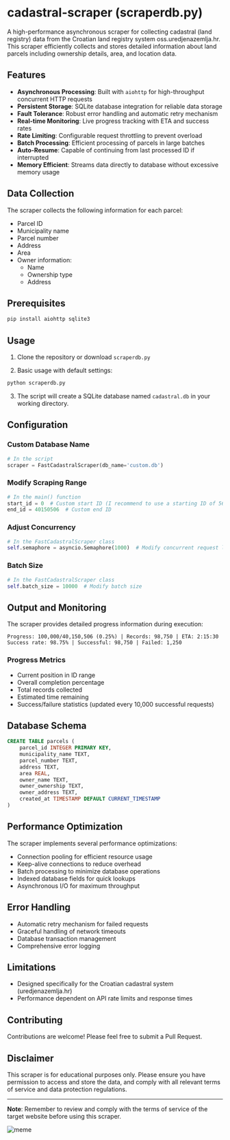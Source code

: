 # cadastral-scraper (scraperdb.py)

A high-performance asynchronous scraper for collecting cadastral (land registry) data from the Croatian land registry system oss.uredjenazemlja.hr. This scraper efficiently collects and stores detailed information about land parcels including ownership details, area, and location data.

## Features

- **Asynchronous Processing**: Built with `aiohttp` for high-throughput concurrent HTTP requests
- **Persistent Storage**: SQLite database integration for reliable data storage
- **Fault Tolerance**: Robust error handling and automatic retry mechanism
- **Real-time Monitoring**: Live progress tracking with ETA and success rates
- **Rate Limiting**: Configurable request throttling to prevent overload
- **Batch Processing**: Efficient processing of parcels in large batches
- **Auto-Resume**: Capable of continuing from last processed ID if interrupted
- **Memory Efficient**: Streams data directly to database without excessive memory usage

## Data Collection

The scraper collects the following information for each parcel:

- Parcel ID
- Municipality name
- Parcel number
- Address
- Area
- Owner information:
  - Name
  - Ownership type
  - Address

## Prerequisites

```bash
pip install aiohttp sqlite3
```

## Usage

1. Clone the repository or download `scraperdb.py`

2. Basic usage with default settings:
```bash
python scraperdb.py
```

3. The script will create a SQLite database named `cadastral.db` in your working directory.

## Configuration

### Custom Database Name

```python
# In the script
scraper = FastCadastralScraper(db_name='custom.db')
```

### Modify Scraping Range

```python
# In the main() function
start_id = 0  # Custom start ID (I recommend to use a starting ID of 5625555.)
end_id = 40150506  # Custom end ID
```

### Adjust Concurrency

```python
# In the FastCadastralScraper class
self.semaphore = asyncio.Semaphore(1000)  # Modify concurrent request limit
```

### Batch Size

```python
# In the FastCadastralScraper class
self.batch_size = 10000  # Modify batch size
```

## Output and Monitoring

The scraper provides detailed progress information during execution:

```
Progress: 100,000/40,150,506 (0.25%) | Records: 98,750 | ETA: 2:15:30
Success rate: 98.75% | Successful: 98,750 | Failed: 1,250
```

### Progress Metrics

- Current position in ID range
- Overall completion percentage
- Total records collected
- Estimated time remaining
- Success/failure statistics (updated every 10,000 successful requests)

## Database Schema

```sql
CREATE TABLE parcels (
    parcel_id INTEGER PRIMARY KEY,
    municipality_name TEXT,
    parcel_number TEXT,
    address TEXT,
    area REAL,
    owner_name TEXT,
    owner_ownership TEXT,
    owner_address TEXT,
    created_at TIMESTAMP DEFAULT CURRENT_TIMESTAMP
)
```

## Performance Optimization

The scraper implements several performance optimizations:

- Connection pooling for efficient resource usage
- Keep-alive connections to reduce overhead
- Batch processing to minimize database operations
- Indexed database fields for quick lookups
- Asynchronous I/O for maximum throughput

## Error Handling

- Automatic retry mechanism for failed requests
- Graceful handling of network timeouts
- Database transaction management
- Comprehensive error logging

## Limitations

- Designed specifically for the Croatian cadastral system (uredjenazemlja.hr)
- Performance dependent on API rate limits and response times

## Contributing

Contributions are welcome! Please feel free to submit a Pull Request.

## Disclaimer

This scraper is for educational purposes only. Please ensure you have permission to access and store the data, and comply with all relevant terms of service and data protection regulations.

---

**Note**: Remember to review and comply with the terms of service of the target website before using this scraper.

![meme](https://i.redd.it/o6xypg00uac91.png "meme")
